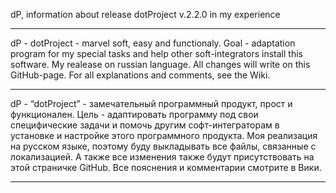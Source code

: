 dP, information about release dotProject v.2.2.0 in my experience

-------------------------------------------------------------
dP - dotProject - marvel soft, easy and functionaly.
Goal - adaptation program for my special tasks and help other soft-integrators install this software.
My realease on russian language. All changes will write on this GitHub-page.
For all explanations and comments, see the Wiki.

----------------------------------------------------------------------------
dP - “dotProject” - замечательный программный продукт, прост и функционален.
Цель - адаптировать программу под свои специфические задачи и помочь другим софт-интеграторам в установке
и настройке этого программного продукта. Моя реализация на русском языке, поэтому буду выкладывать все файлы,
связанные с локализацией. А также все изменения также будут присутствовать на этой страничке GitHub.
Все пояснения и комментарии смотрите в Вики.

-------------------------------------------------------------

